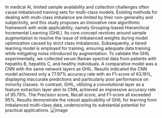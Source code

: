 In medical AI, limited sample availability and collection challenges often cause imbalanced training sets for multi-class models. Existing methods for dealing with multi-class imbalance are limited by their non-generality and subjectivity, and this study proposes an innovative new algorithmic framework with wide applicability, namely Grouping-based Hierarchical Incremental Learning (GHIL). Its core concept revolves around sample augmentation to resolve the issue of imbalanced weights during model optimization caused by strict class imbalances. Subsequently, a tiered learning model is employed for training, ensuring adequate data training while mitigating noise introduced by augmentation. To validate the GHIL experimentally, we collected serum Raman spectral data from patients with hepatitis B, hepatitis C, and healthy individuals. A comparative model was a CNN with the same network layers as GHIL. Results indicated the CNN model achieved only a 77.97% accuracy rate with an F1-score of 63.19%, displaying inaccurate predictions and particularly poor performance on minority classes. In contrast, GHIL, utilizing a convolutional layer as a feature extraction layer akin to CNN, achieved an impressive accuracy rate of 95.79%. The Precision score, Recall score, and F1-score all exceeded 95%. Results demonstrate the robust applicability of GHIL for learning from imbalanced multi-class data, underscoring its substantial potential for practical applications. 
![image](https://github.com/user-attachments/assets/7dbc05fc-0bff-4f7c-b217-709fb88ba32f)

